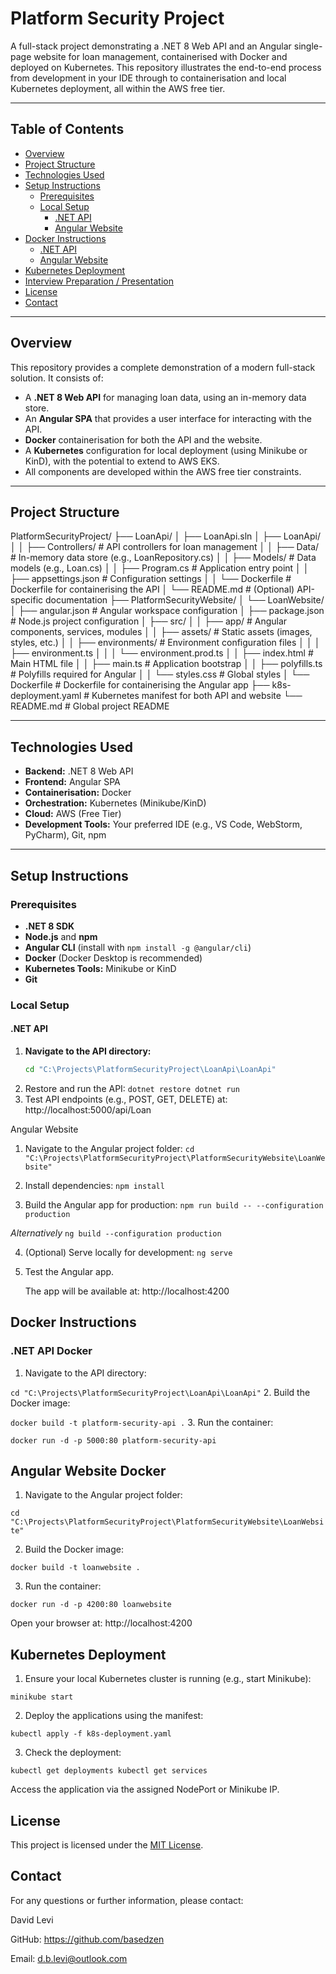 # Platform Security Project

A full-stack project demonstrating a .NET 8 Web API and an Angular single-page website for loan management, containerised with Docker and deployed on Kubernetes. This repository illustrates the end-to-end process from development in your IDE through to containerisation and local Kubernetes deployment, all within the AWS free tier.

---

## Table of Contents

- [Overview](#overview)
- [Project Structure](#project-structure)
- [Technologies Used](#technologies-used)
- [Setup Instructions](#setup-instructions)
  - [Prerequisites](#prerequisites)
  - [Local Setup](#local-setup)
    - [.NET API](#net-api)
    - [Angular Website](#angular-website)
- [Docker Instructions](#docker-instructions)
  - [.NET API](#net-api-docker)
  - [Angular Website](#angular-website-docker)
- [Kubernetes Deployment](#kubernetes-deployment)
- [Interview Preparation / Presentation](#interview-preparation--presentation)
- [License](#license)
- [Contact](#contact)

---

## Overview

This repository provides a complete demonstration of a modern full-stack solution. It consists of:

- A **.NET 8 Web API** for managing loan data, using an in-memory data store.
- An **Angular SPA** that provides a user interface for interacting with the API.
- **Docker** containerisation for both the API and the website.
- A **Kubernetes** configuration for local deployment (using Minikube or KinD), with the potential to extend to AWS EKS.
- All components are developed within the AWS free tier constraints.

---

## Project Structure

PlatformSecurityProject/
├── LoanApi/
│   ├── LoanApi.sln
│   ├── LoanApi/
│   │   ├── Controllers/         # API controllers for loan management
│   │   ├── Data/                # In-memory data store (e.g., LoanRepository.cs)
│   │   ├── Models/              # Data models (e.g., Loan.cs)
│   │   ├── Program.cs           # Application entry point
│   │   ├── appsettings.json     # Configuration settings
│   │   └── Dockerfile           # Dockerfile for containerising the API
│   └── README.md                # (Optional) API-specific documentation
├── PlatformSecurityWebsite/
│   └── LoanWebsite/
│       ├── angular.json         # Angular workspace configuration
│       ├── package.json         # Node.js project configuration
│       ├── src/
│       │   ├── app/             # Angular components, services, modules
│       │   ├── assets/          # Static assets (images, styles, etc.)
│       │   ├── environments/    # Environment configuration files
│       │   │   ├── environment.ts
│       │   │   └── environment.prod.ts
│       │   ├── index.html       # Main HTML file
│       │   ├── main.ts          # Application bootstrap
│       │   ├── polyfills.ts     # Polyfills required for Angular
│       │   └── styles.css       # Global styles
│       └── Dockerfile           # Dockerfile for containerising the Angular app
├── k8s-deployment.yaml          # Kubernetes manifest for both API and website
└── README.md                    # Global project README


---

## Technologies Used

- **Backend:** .NET 8 Web API
- **Frontend:** Angular SPA
- **Containerisation:** Docker
- **Orchestration:** Kubernetes (Minikube/KinD)
- **Cloud:** AWS (Free Tier)
- **Development Tools:** Your preferred IDE (e.g., VS Code, WebStorm, PyCharm), Git, npm

---

## Setup Instructions

### Prerequisites

- **.NET 8 SDK**
- **Node.js** and **npm**
- **Angular CLI** (install with `npm install -g @angular/cli`)
- **Docker** (Docker Desktop is recommended)
- **Kubernetes Tools:** Minikube or KinD
- **Git**

### Local Setup

#### .NET API

1. **Navigate to the API directory:**
   ```bash
   cd "C:\Projects\PlatformSecurityProject\LoanApi\LoanApi"
2. Restore and run the API:
   `dotnet restore
   dotnet run`
3. Test API endpoints (e.g., POST, GET, DELETE) at:
   http://localhost:5000/api/Loan

Angular Website
1. Navigate to the Angular project folder:
`cd "C:\Projects\PlatformSecurityProject\PlatformSecurityWebsite\LoanWebsite"`

2. Install dependencies:
`npm install`

3. Build the Angular app for production:
   `npm run build -- --configuration production`

_Alternatively_
   `ng build --configuration production`

4. (Optional) Serve locally for development:
   `ng serve`

5. Test the Angular app.

   The app will be available at:
   http://localhost:4200

## Docker Instructions

### .NET API Docker

1. Navigate to the API directory:

`cd "C:\Projects\PlatformSecurityProject\LoanApi\LoanApi"`
2. Build the Docker image:

`docker build -t platform-security-api .`
3. Run the container:

`docker run -d -p 5000:80 platform-security-api`


## Angular Website Docker

1. Navigate to the Angular project folder:

`cd "C:\Projects\PlatformSecurityProject\PlatformSecurityWebsite\LoanWebsite"`

2. Build the Docker image:

`docker build -t loanwebsite .`

3. Run the container:

`docker run -d -p 4200:80 loanwebsite`

Open your browser at:
http://localhost:4200


## Kubernetes Deployment

1. Ensure your local Kubernetes cluster is running (e.g., start Minikube):

`minikube start`

2. Deploy the applications using the manifest:

`kubectl apply -f k8s-deployment.yaml`

3. Check the deployment:

`kubectl get deployments
kubectl get services`

Access the application via the assigned NodePort or Minikube IP.

## License
This project is licensed under the [MIT License](LICENSE).

## Contact
For any questions or further information, please contact:

David Levi

GitHub: https://github.com/basedzen

Email: [d.b.levi@outlook.com]()

